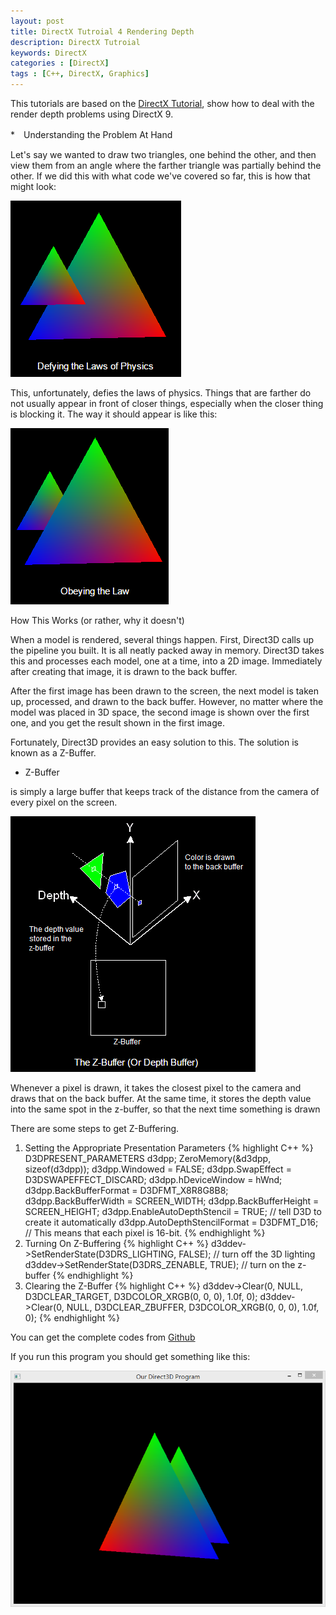 ```yaml
---
layout: post
title: DirectX Tutroial 4 Rendering Depth
description: DirectX Tutroial
keywords: DirectX
categories : [DirectX]
tags : [C++, DirectX, Graphics]
---
```


This tutorials are based on the [DirectX Tutorial](http://www.directxtutorial.com/), show how to deal with the render depth problems using DirectX 9.

*　Understanding the Problem At Hand

Let's say we wanted to draw two triangles, one behind the other, and then view them from an angle where the farther triangle was partially behind the other. If we did this with what code we've covered so far, this is how that might look:

![](/images/directX/7.png)

This, unfortunately, defies the laws of physics. Things that are farther do not usually appear in front of closer things, especially when the closer thing is blocking it. The way it should appear is like this:

![](/images/directX/8.png)

How This Works (or rather, why it doesn't)

When a model is rendered, several things happen. First, Direct3D calls up the pipeline you built. It is all neatly packed away in memory. Direct3D takes this and processes each model, one at a time, into a 2D image. Immediately after creating that image, it is drawn to the back buffer.

After the first image has been drawn to the screen, the next model is taken up, processed, and drawn to the back buffer. However, no matter where the model was placed in 3D space, the second image is shown over the first one, and you get the result shown in the first image.

Fortunately, Direct3D provides an easy solution to this. The solution is known as a Z-Buffer.

* Z-Buffer

is simply a large buffer that keeps track of the distance from the camera of every pixel on the screen.

![](/images/directX/10.png)

Whenever a pixel is drawn, it takes the closest pixel to the camera and draws that on the back buffer. At the same time, it stores the depth value into the same spot in the z-buffer, so that the next time something is drawn

There are some steps to get Z-Buffering.

1. Setting the Appropriate Presentation Parameters
{% highlight C++ %}
D3DPRESENT_PARAMETERS d3dpp;
ZeroMemory(&d3dpp, sizeof(d3dpp));
d3dpp.Windowed = FALSE;
d3dpp.SwapEffect = D3DSWAPEFFECT_DISCARD;
d3dpp.hDeviceWindow = hWnd;
d3dpp.BackBufferFormat = D3DFMT_X8R8G8B8;
d3dpp.BackBufferWidth = SCREEN_WIDTH;
d3dpp.BackBufferHeight = SCREEN_HEIGHT;
d3dpp.EnableAutoDepthStencil = TRUE;	// tell D3D to create it automatically
d3dpp.AutoDepthStencilFormat = D3DFMT_D16;	// This means that each pixel is 16-bit. 
{% endhighlight %}
2. Turning On Z-Buffering
{% highlight C++ %}
d3ddev->SetRenderState(D3DRS_LIGHTING, FALSE);    // turn off the 3D lighting
d3ddev->SetRenderState(D3DRS_ZENABLE, TRUE);    // turn on the z-buffer
{% endhighlight %}
3. Clearing the Z-Buffer
{% highlight C++ %}
d3ddev->Clear(0, NULL, D3DCLEAR_TARGET, D3DCOLOR_XRGB(0, 0, 0), 1.0f, 0);
d3ddev->Clear(0, NULL, D3DCLEAR_ZBUFFER, D3DCOLOR_XRGB(0, 0, 0), 1.0f, 0);
{% endhighlight %}

You can get the complete codes from [Github](https://github.com/Shanshan-IC/DirectX-Learning/blob/master/Rendering%20Depth.cpp)

If you run this program you should get something like this:

![](/images/directX/9.png)